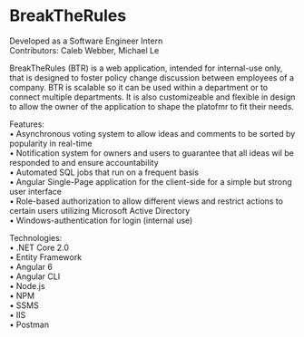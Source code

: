 # BreakTheRules  
Developed as a Software Engineer Intern  
Contributors: Caleb Webber, Michael Le

BreakTheRules (BTR) is a web application, intended for internal-use only, that is designed to foster policy change discussion between employees of a company. BTR is scalable so it can be used within a department or to connect multiple departments. It is also customizeable and flexible in design to allow the owner of the application to shape the platofmr to fit their needs.

Features:  
• Asynchronous voting system to allow ideas and comments to be sorted by popularity in real-time  
• Notification system for owners and users to guarantee that all ideas wil be responded to and ensure accountability  
• Automated SQL jobs that run on a frequent basis  
• Angular Single-Page application for the client-side for a simple but strong user interface  
• Role-based authorization to allow different views and restrict actions to certain users utilizing Microsoft Active Directory  
• Windows-authentication for login (internal use)  

Technologies:  
• .NET Core 2.0  
• Entity Framework  
• Angular 6  
• Angular CLI  
• Node.js  
• NPM  
• SSMS  
• IIS  
• Postman  
